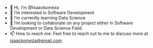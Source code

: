 - 👋 Hi, I’m @Isaackomeza
- 👀 I’m interested in Software Development
- 🌱 I’m currently learning Data Science
- 💞️ I’m looking to collaborate on any project either in Software Development or Data Science Field.
- 📫 How to reach me: Feel free to reach out to me to discuss more at isaackomeza@gmail.com

<!---
Isaackomeza/Isaackomeza is a ✨ special ✨ repository because its `README.md` (this file) appears on your GitHub profile.
You can click the Preview link to take a look at your changes.
--->
